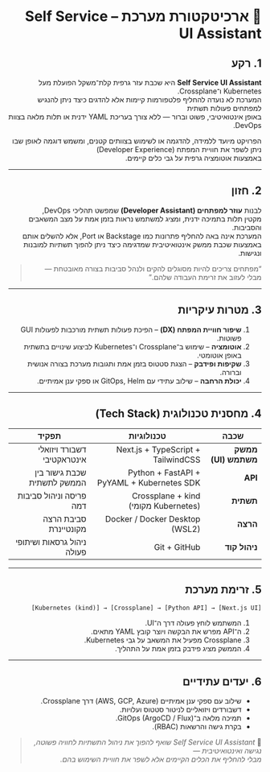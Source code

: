 <div dir="rtl">

# 🧩 ארכיטקטורת מערכת – Self Service UI Assistant

## 1. רקע
**Self Service UI Assistant** היא שכבת עזר גרפית קלת־משקל הפועלת מעל Kubernetes ו־Crossplane.  
המערכת לא נועדה להחליף פלטפורמות קיימות אלא להדגים כיצד ניתן להנגיש למפתחים פעולות תשתית  
באופן אינטואיטיבי, פשוט וברור — ללא צורך בעריכת YAML ידנית או תלות מלאה בצוות DevOps.

הפרויקט מיועד ללמידה, להדגמה או לשימוש בצוותים קטנים, ומשמש דוגמה לאופן שבו ניתן לשפר את חוויית המפתח (Developer Experience)  
באמצעות אוטומציה גרפית על גבי כלים קיימים.

---

## 2. חזון
לבנות **עוזר למפתחים (Developer Assistant)** שמפשט תהליכי DevOps,  
מקטין תלות בתמיכה ידנית, ומציג למשתמש נראות בזמן אמת על מצב המשאבים והסביבות.  
המערכת אינה באה להחליף פתרונות כמו Backstage או Port, אלא להשלים אותם  
באמצעות שכבת ממשק אינטואיטיבית שמדגימה כיצד ניתן להפוך תשתיות למובנות ונגישות.

> “מפתחים צריכים להיות מסוגלים להקים ולנהל סביבות בצורה מאובטחת — מבלי לעזוב את זרימת העבודה שלהם.”

---

## 3. מטרות עיקריות
1. **שיפור חוויית המפתח (DX)** – הפיכת פעולות תשתית מורכבות לפעולות GUI פשוטות.  
2. **אוטומציה** – שימוש ב־Crossplane ו־Kubernetes לביצוע שינויים בתשתית באופן אוטומטי.  
3. **שקיפות ופידבק** – הצגת סטטוס בזמן אמת ותגובות מערכת בצורה אנושית וברורה.  
4. **יכולת הרחבה** – שילוב עתידי עם GitOps, Helm או ספקי ענן אמיתיים.

---

## 4. מחסנית טכנולוגית (Tech Stack)
| שכבה | טכנולוגיות | תפקיד |
|-------|-------------|--------|
| **ממשק משתמש (UI)** | Next.js + TypeScript + TailwindCSS | דשבורד ויזואלי אינטראקטיבי |
| **API** | Python + FastAPI + PyYAML + Kubernetes SDK | שכבת גישור בין הממשק לתשתית |
| **תשתית** | Crossplane + kind (Kubernetes מקומי) | פריסה וניהול סביבות דמה |
| **הרצה** | Docker / Docker Desktop (WSL2) | סביבת הרצה מקונטיינרת |
| **ניהול קוד** | Git + GitHub | ניהול גרסאות ושיתופי פעולה |

---

## 5. זרימת מערכת
```
[Next.js UI] → [Python API] → [Crossplane] → [Kubernetes (kind)]
```
1. המשתמש לוחץ פעולה דרך ה־UI.  
2. ה־API מפרש את הבקשה ויוצר קובץ YAML מתאים.  
3. Crossplane מפעיל את המשאב על גבי Kubernetes.  
4. הממשק מציג פידבק בזמן אמת על התהליך.

---

## 6. יעדים עתידיים
- שילוב עם ספקי ענן אמיתיים (AWS, GCP, Azure) דרך Crossplane.  
- דשבורדים ויזואליים לניטור סטטוס ועלויות.  
- תמיכה מלאה ב־GitOps (ArgoCD / Flux).  
- בקרת גישה והרשאות (RBAC).  

> 🎯 *Self Service UI Assistant שואף להפוך את ניהול התשתיות לחוויה פשוטה, נגישה ואינטואיטיבית —  
> מבלי להחליף את הכלים הקיימים אלא לשפר את חוויית השימוש בהם.*

</div>